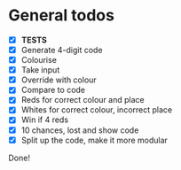 # General todos

- [x] **TESTS**
- [x] Generate 4-digit code
- [x] Colourise
- [x] Take input
- [x] Override with colour
- [x] Compare to code
- [x] Reds for correct colour and place
- [x] Whites for correct colour, incorrect place
- [x] Win if 4 reds
- [x] 10 chances, lost and show code
- [x] Split up the code, make it more modular

Done!
